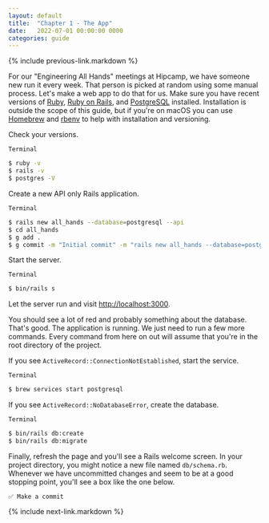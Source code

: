 ```yaml
---
layout: default
title:  "Chapter 1 - The App"
date:   2022-07-01 00:00:00 0000
categories: guide
---
```


{% include previous-link.markdown %}

For our "Engineering All Hands" meetings at Hipcamp, we have someone new run it every week. That person is picked at random using some manual process. Let's make a web app to do that for us. Make sure you have recent versions of [Ruby](https://www.ruby-lang.org/en/), [Ruby on Rails](https://rubyonrails.org/), and [PostgreSQL](https://www.postgresql.org/) installed. Installation is outside the scope of this guide, but if you're on macOS you can use [Homebrew](https://brew.sh/) and [rbenv](https://github.com/rbenv/rbenv) to help with installation and versioning.

Check your versions.

`Terminal`

```bash
$ ruby -v
$ rails -v
$ postgres -V
```

Create a new API only Rails application.

`Terminal`

```bash
$ rails new all_hands --database=postgresql --api
$ cd all_hands
$ g add .
$ g commit -m "Initial commit" -m "rails new all_hands --database=postgresql --api"
```

Start the server.

`Terminal`

```bash
$ bin/rails s
```

Let the server run and visit [http://localhost:3000](http://localhost:3000).

You should see a lot of red and probably something about the database. That's good. The application is running. We just need to run a few more commands. Every command from here on out will assume that you're in the root directory of the project.

If you see `ActiveRecord::ConnectionNotEstablished`, start the service.

`Terminal`

```bash
$ brew services start postgresql
```

If you see `ActiveRecord::NoDatabaseError`, create the database.

`Terminal`

```bash
$ bin/rails db:create
$ bin/rails db:migrate
```

Finally, refresh the page and you'll see a Rails welcome screen. In your project directory, you might notice a new file named `db/schema.rb`. Whenever we have uncommitted changes and seem to be at a good stopping point, you'll see a box like the one below.

```
✅ Make a commit
```

{% include next-link.markdown %}
